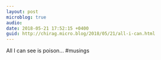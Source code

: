 ```yaml
---
layout: post
microblog: true
audio: 
date: 2018-05-21 17:52:15 +0400
guid: http://chirag.micro.blog/2018/05/21/all-i-can.html
---
```

All I can see is poison...
#musings
